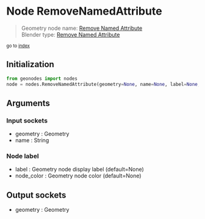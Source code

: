 
# Node RemoveNamedAttribute

> Geometry node name: [Remove Named Attribute](https://docs.blender.org/manual/en/latest/modeling/geometry_nodes/attribute/remove_named_attribute.html)<br>
  Blender type: [Remove Named Attribute](https://docs.blender.org/api/current/bpy.types.GeometryNodeRemoveAttribute.html)
  
<sub>go to [index](../index.md)</sub>

## Initialization

```python
from geonodes import nodes
node = nodes.RemoveNamedAttribute(geometry=None, name=None, label=None, node_color=None)
```



## Arguments


### Input sockets

- geometry : Geometry
- name : String

### Node label

- label : Geometry node display label (default=None)
- node_color : Geometry node color (default=None)

## Output sockets

- geometry : Geometry
